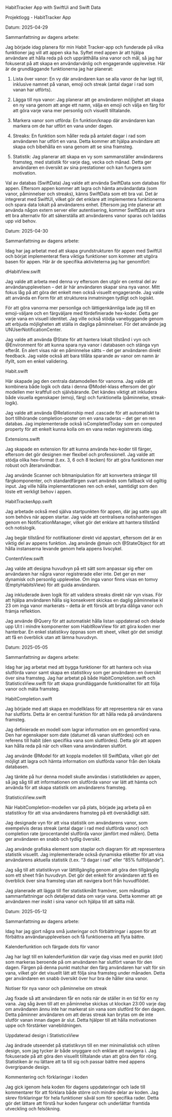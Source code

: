HabitTracker App with SwiftUi and Swift Data

Projektlogg - HabitTracker App

Datum: 2025-04-29

Sammanfattning av dagens arbete:

Jag började idag planera för min Habit Tracker-app och funderade på vilka funktioner jag vill att appen ska ha. Syftet med appen är att hjälpa användare att hålla reda på och upprätthålla sina vanor och mål, så jag har fokuserat på att skapa en användarvänlig och engagerande upplevelse. Här är de grundläggande funktionerna jag har planerat:

1. Lista över vanor: En vy där användaren kan se alla vanor de har lagt till, inklusive namnet på vanan, emoji och streak (antal dagar i rad som vanan har utförts).

2. Lägga till nya vanor: Jag planerar att ge användaren möjlighet att skapa en ny vana genom att ange ett namn, välja en emoji och välja en färg för att göra varje vana mer personlig och visuellt tilltalande.

3. Markera vanor som utförda: En funktion/knapp där användaren kan markera om de har utfört en vana under dagen.

4. Streaks: En funktion som håller reda på antalet dagar i rad som användaren har utfört en vana. Detta kommer att hjälpa användare att skapa och bibehålla en vana genom att se sina framsteg.

5. Statistik: Jag planerar att skapa en vy som sammanställer användarens framsteg, med statistik för varje dag, vecka och månad. Detta ger användaren en översikt av sina prestationer och kan fungera som motivation.

Val av databas (SwiftData)
Jag valde att använda SwiftData som databas för appen. Eftersom appen kommer att lagra och hämta användardata (som vanor, påminnelser och streaks), känns SwiftData som ett bra val. Det är integrerat med SwiftUI, vilket gör det enklare att implementera funktionerna och spara data lokalt på användarens enhet. Eftersom jag inte planerar att använda någon extern server eller autentisering, kommer SwiftData att vara ett bra alternativ för att säkerställa att användarens vanor sparas och laddas upp vid behov.

Datum: 2025-04-30

Sammanfattning av dagens arbete:

Idag har jag arbetat med att skapa grundstrukturen för appen med SwiftUI och börjat implementerat flera viktiga funktioner som kommer att utgöra basen för appen. Här är de specifika aktiviteterna jag har genomfört:

dHabitView.swift

Jag valde att arbeta med denna vy eftersom den utgör en central del av användarupplevelsen – det är här användaren skapar sina nya vanor. Mitt fokus låg på att göra det enkelt men också visuellt engagerande. Jag valde att använda en Form för att strukturera inmatningen tydligt och logiskt.

För att göra vanorna mer personliga och lättigenkännliga lade jag till en emoji-väljare och en färgväljare med fördefinierade hex-koder. Detta ger varje vana en visuell identitet. Jag ville också stödja vanebyggande genom att erbjuda möjligheten att ställa in dagliga påminnelser. För det använde jag UNUserNotificationCenter.

Jag valde att använda @State för att hantera lokalt tillstånd i vyn och @Environment för att kunna spara nya vanor i databasen och stänga vyn efteråt. En alert visas när en påminnelse sätts – det ger användaren direkt feedback. Jag valde också att bara tillåta sparande av vanor om namn är ifyllt, som en enkel validering.

Habit.swift

Här skapade jag den centrala datamodellen för vanorna. Jag valde att kombinera både logik och data i denna @Model-klass eftersom det gör modellen mer kraftfull och självbärande. Det kändes viktigt att inkludera både visuella egenskaper (emoji, färg) och funktionella (påminnelse, streak-logik).

Jag valde att använda @Relationship med .cascade för att automatiskt ta bort tillhörande completion-poster om en vana raderas – det ger en ren databas. Jag implementerade också isCompletedToday som en computed property för att enkelt kunna kolla om en vana redan registrerats idag.

Extensions.swift

Jag skapade en extension för att kunna använda hex-koder till färger, eftersom det gör designen mer flexibel och professionell. Jag valde att stödja olika hex-format (t.ex. 3, 6 och 8 tecken) för att göra funktionen mer robust och återanvändbar.

Jag använde Scanner och bitmanipulation för att konvertera strängar till färgkomponenter, och standardfärgen svart används som fallback vid ogiltig input. Jag ville hålla implementationen ren och enkel, samtidigt som den löste ett verkligt behov i appen.

HabitTrackerApp.swift

Jag arbetade också med själva startpunkten för appen, där jag satte upp allt som behövs när appen startar. Jag valde att centralisera notishanteringen genom en NotificationManager, vilket gör det enklare att hantera tillstånd och notislogik.

Jag begär tillstånd för notifikationer direkt vid appstart, eftersom det är en viktig del av appens funktion. Jag använde @main och @StateObject för att hålla instanserna levande genom hela appens livscykel.

ContentView.swift

Jag valde att designa huvudvyn på ett sätt som anpassar sig efter om användaren har några vanor registrerade eller inte. Det ger en mer dynamisk och personlig upplevelse. Om inga vanor finns visas en tomvy (EmptyHabitsView) för att guida användaren.

Jag inkluderade även logik för att validera streaks direkt när vyn visas. För att hjälpa användaren hålla sig konsekvent skickas en daglig påminnelse kl 23 om inga vanor markerats – detta är ett försök att bryta dåliga vanor och främja reflektion.

Jag använde @Query för att automatiskt hålla listan uppdaterad och delade upp UI:t i mindre komponenter som HabitRowView för att göra koden mer hanterbar. En enkel statistikvy öppnas som ett sheet, vilket gör det smidigt att få en överblick utan att lämna huvudvyn.


Datum: 2025-05-05

Sammanfattning av dagens arbete:

Idag har jag arbetat med att bygga funktioner för att hantera och visa slutförda vanor samt skapa en statistikvy som ger användaren en översikt över sina framsteg. Jag har arbetat på både HabitCompletion.swift och StatisticsView.swift för att skapa grundläggande funktionalitet för att följa vanor och mäta framsteg.

HabitCompletion.swift

Jag började med att skapa en modellklass för att representera när en vana har slutförts. Detta är en central funktion för att hålla reda på användarens framsteg. 

Jag definierade en modell som lagrar information om en genomförd vana. Den har egenskaper som date (datumet då vanan slutfördes) och en referens till habit (den specifika vana som slutfördes). Detta gör att appen kan hålla reda på när och vilken vana användaren slutfört.

Jag använde @Model för att koppla modellen till SwiftData, vilket gör det möjligt att lagra och hämta information om slutförda vanor från den lokala databasen.

Jag tänkte på hur denna modell skulle användas i statistikdelen av appen, så jag såg till att informationen om slutförda vanor var lätt att hämta och använda för att skapa statistik om användarens framsteg.

StatisticsView.swift

När HabitCompletion-modellen var på plats, började jag arbeta på en statistikvy för att visa användarens framsteg på ett överskådligt sätt. 

Jag designade vyn för att visa statistik om användarens vanor, som exempelvis deras streak (antal dagar i rad med slutförda vanor) och completion rate (procentandel slutförda vanor jämfört med målen). Detta ger användaren en snabb och tydlig översikt.

Jag använde grafiska element som staplar och diagram för att representera statistik visuellt. Jag implementerade också dynamiska etiketter för att visa användarens aktuella statistik (t.ex. “3 dagar i rad” eller “85% fullföljande”).

Jag såg till att statistikvyn var lättillgänglig genom att göra den tillgänglig som ett sheet från huvudvyn. Det gör det enkelt för användaren att få en överblick över sina framsteg utan att navigera bort från huvudflödet.

Jag planerade att lägga till fler statistikmått framöver, som månatliga sammanfattningar och detaljerad data om varje vana. Detta kommer att ge användaren mer insikt i sina vanor och hjälpa till att sätta mål.


Datum: 2025-05-12

Sammanfattning av dagens arbete:

Idag har jag gjort några små justeringar och förbättringar i appen för att förbättra användarupplevelsen och få funktionerna att flyta bättre. 

Kalenderfunktion och färgade dots för vanor

Jag har lagt till en kalenderfunktion där varje dag visas med en punkt (dot) som markeras beroende på om användaren har slutfört vanan för den dagen. Färgen på denna punkt matchar den färg användaren har valt för sin vana, vilket gör det visuellt lätt att följa sina framsteg under månaden. Detta ger användaren en snabb översikt över hur bra de håller sina vanor.

Notiser för nya vanor och påminnelse om streak

Jag fixade så att användaren får en notis när de ställer in en tid för en ny vana. Jag såg även till att en påminnelse skickas ut klockan 23:00 varje dag om användaren ännu inte har markerat sin vana som slutförd för den dagen. Detta påminner användaren om att deras streak kan brytas om de inte slutför vanan innan dagen är slut. Detta hjälper till att hålla motivationen uppe och förstärker vanebildningen.

Uppdaterad design i StatisticsView

Jag ändrade utseendet på statistikvyn till en mer minimalistisk och stilren design, som jag tycker är både snyggare och enklare att navigera i. Jag fokuserade på att göra den visuellt tilltalande utan att göra den för rörig. Statistiken är nu lättare att ta till sig och passar bättre med appens övergripande design.

Kommentering och förklaringar i koden

Jag gick igenom hela koden för dagens uppdateringar och lade till kommentarer för att förklara både större och mindre delar av koden. Jag skrev förklaringar för hela funktioner såväl som för specifika rader. Detta gör det lättare att förstå hur koden fungerar och underlättar framtida utveckling och felsökning.
